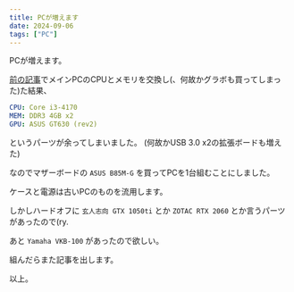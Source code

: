 ```yaml
---
title: PCが増えます
date: 2024-09-06
tags: ["PC"]
---
```


PCが増えます。

[前の記事](/blog/inspiron-upgrade-2)でメインPCのCPUとメモリを交換し(、何故かグラボも買ってしまった)た結果、

```yaml
CPU: Core i3-4170
MEM: DDR3 4GB x2
GPU: ASUS GT630 (rev2)
```

というパーツが余ってしまいました。 (何故かUSB 3.0 x2の拡張ボードも増えた)

なのでマザーボードの `ASUS B85M-G` を買ってPCを1台組むことにしました。

ケースと電源は古いPCのものを流用します。

しかしハードオフに `玄人志向 GTX 1050ti` とか `ZOTAC RTX 2060` とか言うパーツがあったので(ry.

あと `Yamaha VKB-100` があったので欲しい。

組んだらまた記事を出します。

以上。
